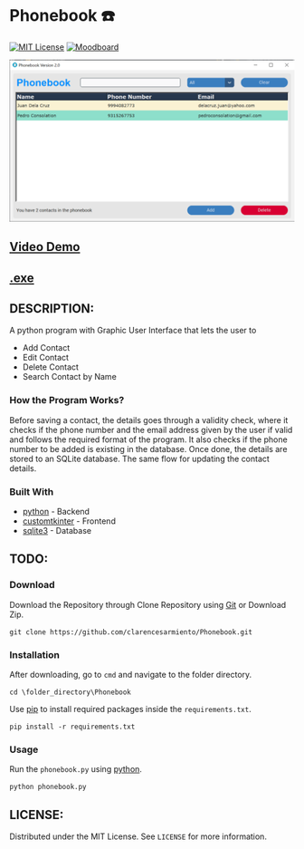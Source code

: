 # Phonebook ☎️
[![MIT License](https://img.shields.io/badge/License-MIT-green.svg)](https://github.com/clarencesarmiento/Youtube-Downloader/blob/638e7266043379c67f927dbfcdccc1972c17c990/LICENSE.md)
[![Moodboard](https://img.shields.io/badge/Behance-Moodboard-blue.svg)](https://www.behance.net/gallery/181131141/Window-Desktop-Phonebook-Application)

![interface](https://github.com/clarencesarmiento/Phonebook/blob/b554be0dfc04a66fe53d2d765fdc6ad545d715f0/Images/V2%20Interface.png)

## [Video Demo](https://youtu.be/rF7C11wcsC0)

## [.exe](https://www.mediafire.com/file/g1bkc0tk256ztod/Phonebook_V2.0.zip/file)

## DESCRIPTION:
A python program with Graphic User Interface that lets the user to
- Add Contact
- Edit Contact
- Delete Contact
- Search Contact by Name

### How the Program Works?
Before saving a contact, the details goes through a validity check, where it checks if the phone number and the email address given by the user if valid and follows the required format of the program. It also checks if the phone number to be added is existing in the database. Once done, the details are stored to an SQLite database. The same flow for updating the contact details. 

### Built With
- [python](https://www.python.org/) - Backend
- [customtkinter](https://github.com/tomschimansky/customtkinter) - Frontend
- [sqlite3](https://docs.python.org/3/library/sqlite3.html) - Database

## TODO:
### Download
Download the Repository through Clone Repository using [Git](https://git-scm.com/downloads) or Download Zip.
```
git clone https://github.com/clarencesarmiento/Phonebook.git
```
### Installation
After downloading, go to `cmd` and navigate to the folder directory.
```
cd \folder_directory\Phonebook
```
Use [pip](https://pip.pypa.io/en/stable/) to install required packages inside
the `requirements.txt`.
```
pip install -r requirements.txt
```
### Usage
Run the `phonebook.py` using [python](https://www.python.org/).
```
python phonebook.py
```
## LICENSE:
Distributed under the MIT License. See `LICENSE` for more information.
